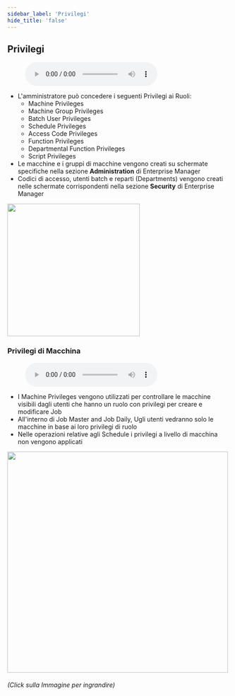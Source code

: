 ```yaml
---
sidebar_label: 'Privilegi'
hide_title: 'false'
---
```


## Privilegi

<figure>
    <audio
        controls
        src="audiobasic/Privileges.mp3">
            Your browser does not support the
            <code>audio</code> element.
    </audio>
</figure>

* L'amministratore può concedere i seguenti Privilegi ai Ruoli:
    * Machine Privileges
    * Machine Group Privileges
    * Batch User Privileges
    * Schedule Privileges
    * Access Code Privileges
    * Function Privileges
    * Departmental Function Privileges
    * Script Privileges
* Le macchine e i gruppi di macchine vengono creati su schermate specifiche nella sezione **Administration** di Enterprise Manager
* Codici di accesso, utenti batch e reparti (Departments) vengono creati nelle schermate corrispondenti nella sezione **Security** di Enterprise Manager

<a href="imgbasic/3303.png" target="_blank"><img src="imgbasic/3303.png" width="300"></img></a>  

### Privilegi di Macchina

<figure>
    <audio
        controls
        src="audiobasic/MachinePrivileges.mp3">
            Your browser does not support the
            <code>audio</code> element.
    </audio>
</figure>

* I Machine Privileges vengono utilizzati per controllare le macchine visibili dagli utenti che hanno un ruolo con privilegi per creare e modificare Job
* All'interno di Job Master and Job Daily, Ugli utenti vedranno solo le macchine in base ai loro privilegi di ruolo
* Nelle operazioni relative agli Schedule i privilegi a livello di macchina non vengono applicati

<a href="imgbasic/3304.png" target="_blank"><img src="imgbasic/3304.png" width="500"></img></a>

###### (Click sulla Immagine per ingrandire)